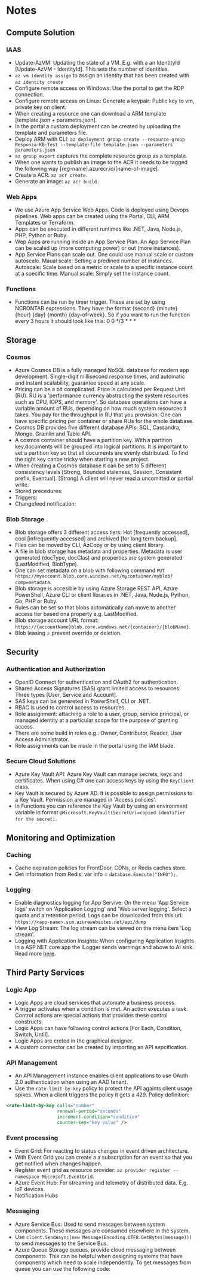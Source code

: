 # Notes

## Compute Solution

### IAAS
* Update-AzVM: Updating the state of a VM. E.g. with a an IdentityId [Update-AzVM - IdentityId]. This sets the number of identities.
* `az vm identity assign` to assign an identity that has been created with `az identity create`
* Configure remote access on Windows: Use the portal to get the RDP connection.
* Configure remote access on Linux: Generate a keypair: Public key to vm, private key on client.
* When creating a resource one can download a ARM template [template.json + parametrs.json].
* In the portal a custom deployment can be created by uploading the template and parameters file.
* Deploy ARM with CLI: `az deployment group create --resource-group Responza-KB-Test --template-file template.json --parameters parameters.json`
* `az group export` captures the complete resource group as a template.
* When one wants to publish an image to the ACR it needs to be tagged the following way [reg-name].azurecr.io/[name-of-image].
* Create a ACR: `az acr create`.
* Generate an image: `az acr build.`

### Web Apps
* We use Azure App Service Web Apps. Code is deployed using Devops pipelines. Web apps can be created using the Portal, CLI, ARM Templates or Terraform.
* Apps can be executed in different runtimes like .NET, Java, Node.js, PHP, Python or Ruby.
* Wep Apps are running inside an App Service Plan. An App Service Plan can be scaled up (more computing power) or out (more instances).
* App Service Plans can scale out. One could use manual scale or custom autoscale. Maual scale: Setting a predined number of instances. Autoscale: Scale based on a metric or scale to a specific instance count at a specific time. Manual scale: Simply set the instance count. 

### Functions
* Functions can be run by timer trigger. These are set by using NCRONTAB expressions. They have the format {second} {minute} {hour} {day} {month} {day-of-week}. So if you want to run the function every 3 hours it should look like this: 0 0 */3 * * *

## Storage

### Cosmos
* Azure Cosmos DB is a fully managed NoSQL database for modern app development. Single-digit millisecond response times, and automatic and instant scalability, guarantee speed at any scale.
* Pricing can be a bit complicated. Price is calculated per Request Unit (RU). RU is a 'performance currency abstracting the system resources such as CPU, IOPS, and memory'. So database operations can have a variable amount of RUs, depending on how much system resources it takes. You pay for the throughput in RU that you provision. One can have specific pricing per container or share RUs for the whole database.
* Cosmos DB provides five different database APIs: SQL, Cassandra, Mongo, Gramlin and Table API.
* A cosmos container should have a partition key. With a partition key,documents will be grouped into logical partitions. It is important to set a partition key so that all documents are evenly distributed. To find the right key canbe tricky when starting a new project.
* When creating a Cosmos database it can be set to 5 different consistency levels [Strong, Bounded staleness, Session, Consistent prefix, Eventual]. [Strong] A client will never read a uncomitted or partial write.
* Stored precedures:
* Triggers:
* Changefeed notification:

### Blob Storage
* Blob storage offers 3 different access tiers: Hot [frequently accessed], cool [infrequently accessed] and archived [for long term backup].
* Files can be moved by CLI, AzCopy or by using client library.
* A file in blob storage has metadata and properties. Metadata is user generated (docType, docClas) and properties are system generated (LastModified, BlobType).
* One can set metadata on a blob with following command `PUT https://myaccount.blob.core.windows.net/mycontainer/myblob?comp=metadata`.
* Blob storage is accesible by using Azure Storage REST API, Azure PowerShell, Azure CLI or client libraries in .NET, Java, Node.js, Python, Go, PHP or Ruby.
* Rules can be set so that blobs automatically can move to another access tier based ona property e.g. LastModified.
* Blob storage account URL format: `https://{accountName}blob.core.windows.net/{container}/{blobName}`.
* Blob leasing = prevent override or deletion.

## Security

### Authentication and Authorization
* OpenID Connect for authentication and OAuth2 for authentication.
* Shared Access Signatures (SAS) grant limited access to resources. Three types [User, Service and Account].
* SAS keys can be genereted in PowerShell, CLI or .NET.
* RBAC is used to control access to resources.
* Role assignment: attaching a role to a user, group, service principal, or managed identity at a particular scope for the purpose of granting access.
* There are some build in roles e.g.: Owner, Contributor, Reader, User Access Administrator.
* Role assignments can be made in the portal using the IAM blade.

### Secure Cloud Solutions
* Azure Key Vault API: Azure Key Vault can manage secrets, keys and certificates. When using C# one can access keys by using the `KeyClient` class.
* Key Vault is secured by Azure AD. It is possible to assign permissions to a Key Vault. Permission are managed in 'Access policies'.
* In Functions you can reference the Key Vault by using an environment variable in format `@Microsoft.KeyVault(SecretUri=copied identifier for the secret)`. 


## Monitoring and Optimization

### Caching
* Cache expiration policies for FrontDoor, CDNs, or Redis caches store.
* Get information from Redis: var info = `database.Execute("INFO");`.

### Logging
* Enable diagnostics logging for App Servive: On the menu 'App Service logs' switch on 'Application Logging' and 'Web server logging'. Select a quota and a retention period.
  Logs can be downloaded from this url: `https://<app-name>.scm.azurewebsites.net/api/dump`
* View Log Stream: The log stream can be viewed on the menu item 'Log stream'.
* Logging with Application Insights: When configuring Application Insights in a ASP.NET core app the ILogger sends warnings and above to AI sink. Read more [here](https://docs.microsoft.com/en-us/azure/azure-monitor/app/ilogger).

## Third Party Services

### Logic App
* Logic Apps are cloud services that automate a business process.
* A trigger activates when a condition is met. An action executes a task. Control actions are special actions that provides these control constructs:
* Logic Apps can have following control actions [For Each, Condition, Switch, Until].
* Logic Apps are creted in the graphical designer.
* A custom connector can be created by importing an API sepcification.


### API Management
* An API Management instance enables client applications to use OAuth 2.0 authentication when using an AAD tenant.
* Use the `rate-limit-by-key` policy to protect the API againts client usage spikes. When a client triggers the policy it gets a 429. Policy definition:
```xml
<rate-limit-by-key calls="number"
                   renewal-period="seconds"
                   increment-condition="condition"
                   counter-key="key value" />
```

### Event processing
* Event Grid: For reacting to status changes in event driven architecture.
* With Event Grid you can create a a subscription for an event so that you get notified when changes happen.
* Register event grid as resource provider: `az provider register --namespace Microsoft.EventGrid`. 
* Azure Event Hub: For streaming and telemetry of distributed data. E.g. IoT devices.
* Notification Hubs


### Messaging
* Azure Service Bus: Used to send messages between system components. These messages are consumed elsewhere in the system.
* Use `client.SendAsync(new Message(Encoding.UTF8.GetBytes(message)))` to send messages to the Service Bus.
*  Azure Queue Storage queues, provide cloud messaging between components. This can be helpful when designing systems that have components which need to scale independently. To get messages from queue you can use the following code: 
